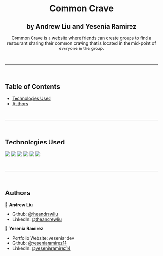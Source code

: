 <h1 align="center">Common Crave</h1>

<h2 align="center"> by Andrew Liu and Yesenia Ramirez</h2>

<p align="center">Common Crave is a website where friends can create groups to find a restaurant sharing their common craving that is located in the mid-point of everyone in the group. <br></p>

<br>
<hr>
<br>

## Table of Contents 
- [Technologies Used](#technologies-used)
- [Authors](#authors)

<br>
<hr>
<br>

## Technologies Used 
<img src="https://img.shields.io/badge/JavaScript-323330?style=for-the-badge&logo=javascript&logoColor=F7DF1E"> <img src="https://img.shields.io/badge/Node.js-339933?style=for-the-badge&logo=nodedotjs&logoColor=white"> <img src="https://img.shields.io/badge/Express.js-000000?style=for-the-badge&logo=express&logoColor=white"> <img src="https://img.shields.io/badge/MongoDB-4EA94B?style=for-the-badge&logo=mongodb&logoColor=white"> <img src="https://img.shields.io/badge/React-20232A?style=for-the-badge&logo=react&logoColor=61DAFB"> <img src="https://img.shields.io/badge/Tailwind_CSS-38B2AC?style=for-the-badge&logo=tailwind-css&logoColor=white">

<br>
<hr>
<br>

## Authors

👤 **Andrew Liu**

* Github: [@theandrewliu](https://github.com/theandrewliu)
* LinkedIn: [@theandrewliu](https://www.linkedin.com/in/theandrewliu)

👤 **Yesenia Ramirez**

* Portfolio Website: [yeseniar.dev](https://www.yeseniar.dev)
* Github: [@yeseniaramirez14](https://github.com/yeseniaramirez14)
* LinkedIn: [@yeseniaramirez14](https://linkedin.com/in/yeseniaramirez14)

